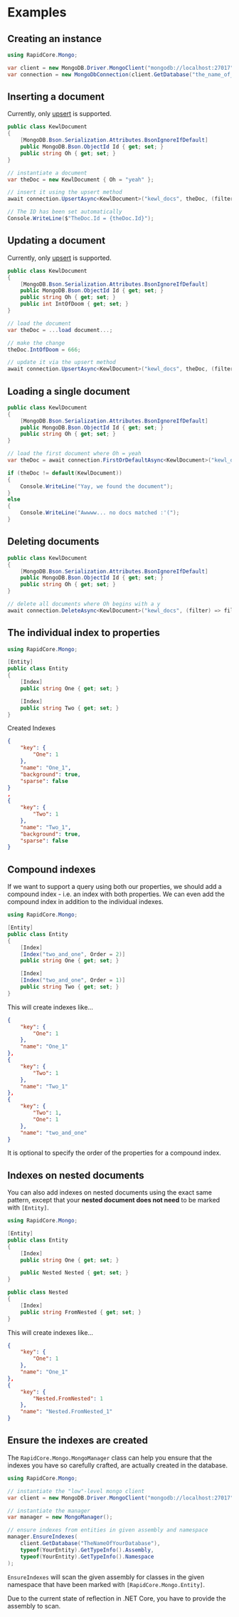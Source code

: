 # Examples

## Creating an instance

```csharp
using RapidCore.Mongo;

var client = new MongoDB.Driver.MongoClient("mongodb://localhost:27017");
var connection = new MongoDbConnection(client.GetDatabase("the_name_of_your_db"));
```

## Inserting a document

Currently, only [upsert](https://docs.mongodb.com/manual/reference/method/db.collection.update/#upsert-option) is supported.

```csharp
public class KewlDocument
{
    [MongoDB.Bson.Serialization.Attributes.BsonIgnoreIfDefault]
    public MongoDB.Bson.ObjectId Id { get; set; }
    public string Oh { get; set; }
}

// instantiate a document
var theDoc = new KewlDocument { Oh = "yeah" };

// insert it using the upsert method
await connection.UpsertAsync<KewlDocument>("kewl_docs", theDoc, (filter) => filter.Oh == "yeah");

// The ID has been set automatically
Console.WriteLine($"TheDoc.Id = {theDoc.Id}"); 
```

## Updating a document

Currently, only [upsert](https://docs.mongodb.com/manual/reference/method/db.collection.update/#upsert-option) is supported.

```csharp
public class KewlDocument
{
    [MongoDB.Bson.Serialization.Attributes.BsonIgnoreIfDefault]
    public MongoDB.Bson.ObjectId Id { get; set; }
    public string Oh { get; set; }
    public int IntOfDoom { get; set; }
}

// load the document
var theDoc = ...load document...;

// make the change
theDoc.IntOfDoom = 666;

// update it via the upsert method
await connection.UpsertAsync<KewlDocument>("kewl_docs", theDoc, (filter) => filter.Oh == "yeah");
```

## Loading a single document

```csharp
public class KewlDocument
{
    [MongoDB.Bson.Serialization.Attributes.BsonIgnoreIfDefault]
    public MongoDB.Bson.ObjectId Id { get; set; }
    public string Oh { get; set; }
}

// load the first document where Oh = yeah
var theDoc = await connection.FirstOrDefaultAsync<KewlDocument>("kewl_docs", (filter) => filter.Oh == "yeah");

if (theDoc != default(KewlDocument))
{
    Console.WriteLine("Yay, we found the document");
}
else
{
    Console.WriteLine("Awwww... no docs matched :'(");
}
```

## Deleting documents

```csharp
public class KewlDocument
{
    [MongoDB.Bson.Serialization.Attributes.BsonIgnoreIfDefault]
    public MongoDB.Bson.ObjectId Id { get; set; }
    public string Oh { get; set; }
}

// delete all documents where Oh begins with a y
await connection.DeleteAsync<KewlDocument>("kewl_docs", (filter) => filter.Oh.StartsWith("y"));
```

## The individual index to properties

```csharp
using RapidCore.Mongo;

[Entity]
public class Entity
{
    [Index]
    public string One { get; set; }

    [Index]
    public string Two { get; set; }
}
```

Created Indexes

```json
{
    "key": {
        "One": 1
    },
    "name": "One_1",
    "background": true,
    "sparse": false
}
,
{
    "key": {
        "Two": 1
    },
    "name": "Two_1",
    "background": true,
    "sparse": false
}
```

## Compound indexes

If we want to support a query using both our properties, we should add a compound index - i.e. an index with both properties. We can even add the compound index in addition to the individual indexes.

```csharp
using RapidCore.Mongo;

[Entity]
public class Entity
{
    [Index]
    [Index("two_and_one", Order = 2)]
    public string One { get; set; }

    [Index]
    [Index("two_and_one", Order = 1)]
    public string Two { get; set; }
}
```

This will create indexes like...

```json
{
    "key": {
        "One": 1
    },
    "name": "One_1"
},
{
    "key": {
        "Two": 1
    },
    "name": "Two_1"
},
{
    "key": {
        "Two": 1,
        "One": 1
    },
    "name": "two_and_one"
}
```

It is optional to specify the order of the properties for a compound index.

## Indexes on nested documents

You can also add indexes on nested documents using the exact same pattern, except that your **nested document does not need** to be marked with `[Entity]`.

```csharp
using RapidCore.Mongo;

[Entity]
public class Entity
{
    [Index]
    public string One { get; set; }

    public Nested Nested { get; set; }
}

public class Nested
{
    [Index]
    public string FromNested { get; set; }
}
```

This will create indexes like...

```json
{
    "key": {
        "One": 1
    },
    "name": "One_1"
},
{
    "key": {
        "Nested.FromNested": 1
    },
    "name": "Nested.FromNested_1"
}
```

## Ensure the indexes are created

The `RapidCore.Mongo.MongoManager` class can help you ensure that the indexes you have so carefully crafted, are actually created in the database.

```csharp
using RapidCore.Mongo;

// instantiate the "low"-level mongo client
var client = new MongoDB.Driver.MongoClient("mongodb://localhost:27017");

// instantiate the manager
var manager = new MongoManager();

// ensure indexes from entities in given assembly and namespace
manager.EnsureIndexes(
    client.GetDatabase("TheNameOfYourDatabase"),
    typeof(YourEntity).GetTypeInfo().Assembly,
    typeof(YourEntity).GetTypeInfo().Namespace
);
```

`EnsureIndexes` will scan the given assembly for classes in the given namespace that have been marked with `[RapidCore.Mongo.Entity]`.

Due to the current state of reflection in .NET Core, you have to provide the assembly to scan.